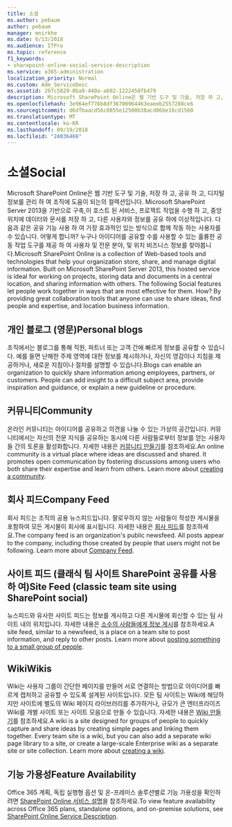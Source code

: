 ```yaml
---
title: 소셜
ms.author: pebaum
author: pebaum
manager: mnirkhe
ms.date: 6/13/2018
ms.audience: ITPro
ms.topic: reference
f1_keywords:
- sharepoint-online-social-service-description
ms.service: o365-administration
localization_priority: Normal
ms.custom: Adm_ServiceDesc
ms.assetid: 207c5829-0ba9-440a-a602-1222458fb479
description: Microsoft SharePoint Online은 웹 기반 도구 및 기술, 저장 하 고, 공유 하 고, 디지털 정보를 관리 하 여 조직에 도움이 되는의 컬렉션입니다. Microsoft SharePoint Server 2013을 기반으로 구축,이 호스트 된 서비스, 프로젝트 작업을 수행 하 고, 중앙 위치에 데이터와 문서를 저장 하 고, 다른 사용자와 정보를 공유 하에 이상적입니다. 다음과 같은 공유 기능 사용 하 여 가장 효과적인 있는 방식으로 함께 작동 하는 사용자를 수 있습니다. 어떻게 합니까? 누구나 아이디어를 공유할 수를 사용할 수 있는 훌륭한 공동 작업 도구를 제공 하 여 사용자 및 전문 분야, 및 위치 비즈니스 정보를 찾아봅니다.
ms.openlocfilehash: 3e964ef776b8df36700964463eaeeb2557288ce6
ms.sourcegitcommit: d6dfbaacd56c0855e12500b38acd06be16cd1560
ms.translationtype: MT
ms.contentlocale: ko-KR
ms.lasthandoff: 09/19/2018
ms.locfileid: "24036466"
---
```

# <a name="social"></a><span data-ttu-id="f4e6e-107">소셜</span><span class="sxs-lookup"><span data-stu-id="f4e6e-107">Social</span></span>

<span data-ttu-id="f4e6e-p102">Microsoft SharePoint Online은 웹 기반 도구 및 기술, 저장 하 고, 공유 하 고, 디지털 정보를 관리 하 여 조직에 도움이 되는의 컬렉션입니다. Microsoft SharePoint Server 2013을 기반으로 구축,이 호스트 된 서비스, 프로젝트 작업을 수행 하 고, 중앙 위치에 데이터와 문서를 저장 하 고, 다른 사용자와 정보를 공유 하에 이상적입니다. 다음과 같은 공유 기능 사용 하 여 가장 효과적인 있는 방식으로 함께 작동 하는 사용자를 수 있습니다. 어떻게 합니까? 누구나 아이디어를 공유할 수를 사용할 수 있는 훌륭한 공동 작업 도구를 제공 하 여 사용자 및 전문 분야, 및 위치 비즈니스 정보를 찾아봅니다.</span><span class="sxs-lookup"><span data-stu-id="f4e6e-p102">Microsoft SharePoint Online is a collection of Web-based tools and technologies that help your organization store, share, and manage digital information. Built on Microsoft SharePoint Server 2013, this hosted service is ideal for working on projects, storing data and documents in a central location, and sharing information with others. The following Social features let people work together in ways that are most effective for them. How? By providing great collaboration tools that anyone can use to share ideas, find people and expertise, and location business information.</span></span> 
  
## <a name="personal-blogs"></a><span data-ttu-id="f4e6e-113">개인 블로그 (영문)</span><span class="sxs-lookup"><span data-stu-id="f4e6e-113">Personal blogs</span></span>
<span data-ttu-id="f4e6e-114"><a name="bkmk_Blogs"> </a></span><span class="sxs-lookup"><span data-stu-id="f4e6e-114"></span></span>

<span data-ttu-id="f4e6e-p103">조직에서는 블로그를 통해 직원, 파트너 또는 고객 간에 빠르게 정보를 공유할 수 있습니다. 예를 들면 난해한 주제 영역에 대한 정보를 제시하거나, 자신의 영감이나 지침을 제공하거나, 새로운 지침이나 절차를 설명할 수 있습니다.</span><span class="sxs-lookup"><span data-stu-id="f4e6e-p103">Blogs can enable an organization to quickly share information among employees, partners, or customers. People can add insight to a difficult subject area, provide inspiration and guidance, or explain a new guideline or procedure.</span></span>
  
## <a name="community"></a><span data-ttu-id="f4e6e-117">커뮤니티</span><span class="sxs-lookup"><span data-stu-id="f4e6e-117">Community</span></span>
<span data-ttu-id="f4e6e-118"><a name="bkmk_Community"> </a></span><span class="sxs-lookup"><span data-stu-id="f4e6e-118"></span></span>

<span data-ttu-id="f4e6e-p104">온라인 커뮤니티는 아이디어를 공유하고 의견을 나눌 수 있는 가상의 공간입니다. 커뮤니티에서는 자신의 전문 지식을 공유하는 동시에 다른 사람들로부터 정보를 얻는 사용자들 간의 토론을 활성화합니다. 자세한 내용은 [커뮤니티 만들기](https://go.microsoft.com/fwlink/p/?LinkId=271061)를 참조하세요.</span><span class="sxs-lookup"><span data-stu-id="f4e6e-p104">An online community is a virtual place where ideas are discussed and shared. It promotes open communication by fostering discussions among users who both share their expertise and learn from others. Learn more about [creating a community](https://go.microsoft.com/fwlink/p/?LinkId=271061).</span></span>
  
## <a name="company-feed"></a><span data-ttu-id="f4e6e-122">회사 피드</span><span class="sxs-lookup"><span data-stu-id="f4e6e-122">Company Feed</span></span>
<span data-ttu-id="f4e6e-123"><a name="bkmk_CompanyFeed"> </a></span><span class="sxs-lookup"><span data-stu-id="f4e6e-123"></span></span>

<span data-ttu-id="f4e6e-p105">회사 피드는 조직의 공용 뉴스피드입니다. 팔로우하지 않는 사람들이 작성한 게시물을 포함하여 모든 게시물이 회사에 표시됩니다. 자세한 내용은 [회사 피드](https://go.microsoft.com/fwlink/p/?LinkId=271062)를 참조하세요.</span><span class="sxs-lookup"><span data-stu-id="f4e6e-p105">The company feed is an organization's public newsfeed. All posts appear to the company, including those created by people that users might not be following. Learn more about [Company Feed](https://go.microsoft.com/fwlink/p/?LinkId=271062).</span></span>
  
## <a name="site-feed-classic-team-site-using-sharepoint-social"></a><span data-ttu-id="f4e6e-127">사이트 피드 (클래식 팀 사이트 SharePoint 공유를 사용 하 여)</span><span class="sxs-lookup"><span data-stu-id="f4e6e-127">Site Feed (classic team site using SharePoint social)</span></span>
<span data-ttu-id="f4e6e-128"><a name="bkmk_SiteFeed"> </a></span><span class="sxs-lookup"><span data-stu-id="f4e6e-128"></span></span>

<span data-ttu-id="f4e6e-p106">뉴스피드와 유사한 사이트 피드는 정보를 게시하고 다른 게시물에 회신할 수 있는 팀 사이트 내의 위치입니다. 자세한 내용은 [소수의 사람들에게 정보 게시](https://go.microsoft.com/fwlink/p/?LinkId=271071)를 참조하세요.</span><span class="sxs-lookup"><span data-stu-id="f4e6e-p106">A site feed, similar to a newsfeed, is a place on a team site to post information, and reply to other posts. Learn more about [posting something to a small group of people](https://go.microsoft.com/fwlink/p/?LinkId=271071).</span></span>
  
## <a name="wikis"></a><span data-ttu-id="f4e6e-131">Wiki</span><span class="sxs-lookup"><span data-stu-id="f4e6e-131">Wikis</span></span>
<span data-ttu-id="f4e6e-132"><a name="bkmk_Wikis"> </a></span><span class="sxs-lookup"><span data-stu-id="f4e6e-132"><a name="bkmk_Wikis"> </a></span></span>

<span data-ttu-id="f4e6e-p107">Wiki는 사용자 그룹이 간단한 페이지를 만들어 서로 연결하는 방법으로 아이디어를 빠르게 캡처하고 공유할 수 있도록 설계된 사이트입니다. 모든 팀 사이트는 Wiki에 해당하지만 사이트에 별도의 Wiki 페이지 라이브러리를 추가하거나, 규모가 큰 엔터프라이즈 Wiki를 개별 사이트 또는 사이트 모음으로 만들 수 있습니다. 자세한 내용은 [Wiki 만들기](https://go.microsoft.com/fwlink/p/?LinkId=271358)를 참조하세요.</span><span class="sxs-lookup"><span data-stu-id="f4e6e-p107">A wiki is a site designed for groups of people to quickly capture and share ideas by creating simple pages and linking them together. Every team site is a wiki, but you can also add a separate wiki page library to a site, or create a large-scale Enterprise wiki as a separate site or site collection. Learn more about [creating a wiki](https://go.microsoft.com/fwlink/p/?LinkId=271358).</span></span>
  
## <a name="feature-availability"></a><span data-ttu-id="f4e6e-136">기능 가용성</span><span class="sxs-lookup"><span data-stu-id="f4e6e-136">Feature Availability</span></span>
<span data-ttu-id="f4e6e-137"><a name="bkmk_Wikis"> </a></span><span class="sxs-lookup"><span data-stu-id="f4e6e-137"></span></span>

<span data-ttu-id="f4e6e-138">Office 365 계획, 독립 실행형 옵션 및 온-프레미스 솔루션별로 기능 가용성을 확인하려면 [SharePoint Online 서비스 설명](sharepoint-online-service-description.md)을 참조하세요.</span><span class="sxs-lookup"><span data-stu-id="f4e6e-138">To view feature availability across Office 365 plans, standalone options, and on-premise solutions, see [SharePoint Online Service Description](sharepoint-online-service-description.md).</span></span>
  

